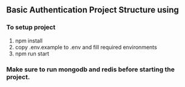 ## Basic Authentication Project Structure using 

### To setup project
1. npm install
2. copy .env.example to .env and fill required environments
3. npm run start

### Make sure to run mongodb and redis before starting the project.